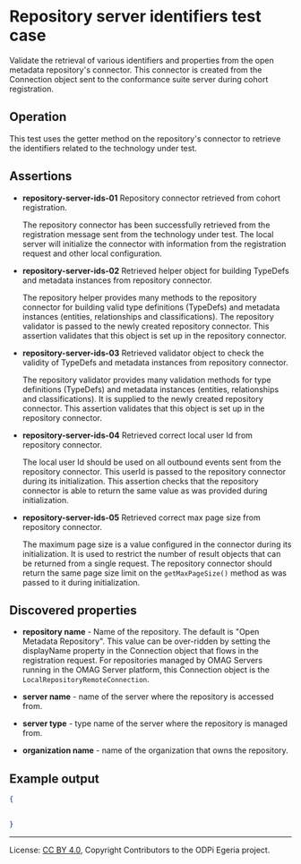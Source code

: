 <!-- SPDX-License-Identifier: CC-BY-4.0 -->
<!-- Copyright Contributors to the ODPi Egeria project. -->

# Repository server identifiers test case

Validate the retrieval of various identifiers and properties from the open metadata repository's
connector.  This connector is created from the Connection object sent to the
conformance suite server during cohort registration.

## Operation

This test uses the getter method on the repository's connector to retrieve
the identifiers related to the technology under test.

## Assertions

* **repository-server-ids-01** Repository connector retrieved from cohort registration.

    The repository connector has been successfully retrieved from the registration message sent from the technology
    under test.  The local server will initialize the connector with information from the registration request and
    other local configuration.

* **repository-server-ids-02** Retrieved helper object for building TypeDefs and metadata instances from repository connector.

    The repository helper provides many methods to the repository connector for building valid type definitions
    (TypeDefs) and metadata instances (entities, relationships and classifications).  The repository validator
    is passed to the newly created repository connector.
    This assertion validates that this object is set up in the repository connector.

* **repository-server-ids-03** Retrieved validator object to check the validity of TypeDefs and metadata instances from repository connector.

    The repository validator provides many validation methods for type definitions (TypeDefs)
    and metadata instances (entities, relationships and classifications).  It is supplied to the newly created repository connector.
    This assertion validates that this object is set up in the repository connector.
    
* **repository-server-ids-04** Retrieved correct local user Id from repository connector.

    The local user Id should be used on all outbound events sent from the repository connector.
    This userId is passed to the repository connector during its initialization.  This assertion
    checks that the repository connector is able to return the same value as was provided
    during initialization.
    
* **repository-server-ids-05** Retrieved correct max page size from repository connector.

    The maximum page size is a value configured in the connector during its initialization.  It is used to
    restrict the number of result objects that can be returned from a single request.  The repository connector
    should return the same page size limit on the `getMaxPageSize()` method as was passed to it during initialization.

## Discovered properties

* **repository name** - Name of the repository.  The default is "Open Metadata Repository".  This value can be
over-ridden by setting the displayName property in the Connection object that flows
in the registration request.  For repositories managed by OMAG Servers running in the
OMAG Server platform, this Connection object is the `LocalRepositoryRemoteConnection`.

* **server name** - name of the server where the repository is accessed from.

* **server type** - type name of the server where the repository is managed from.

* **organization name** - name of the organization that owns the repository.

## Example output

```json
{
 
 
}
```



----
License: [CC BY 4.0](https://creativecommons.org/licenses/by/4.0/),
Copyright Contributors to the ODPi Egeria project.